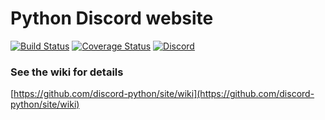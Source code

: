 # Python Discord website

[![Build Status](https://travis-ci.org/discord-python/site.svg?branch=master)](https://travis-ci.org/discord-python/site) [![Coverage Status](https://coveralls.io/repos/github/discord-python/site/badge.svg?branch=master)](https://coveralls.io/github/discord-python/site?branch=master) [![Discord](https://discordapp.com/api/guilds/267624335836053506/embed.png)](https://discord.gg/2B963hn)

### See the wiki for details

[https://github.com/discord-python/site/wiki](https://github.com/discord-python/site/wiki)
